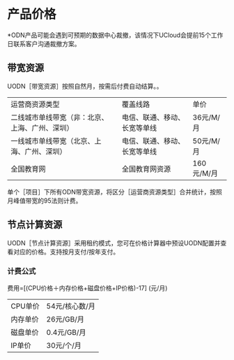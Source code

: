 # 产品价格



\*ODN产品可能会遇到可预期的数据中心裁撤，该情况下UCloud会提前15个工作日联系客户沟通裁撤方案。

## 带宽资源

UODN［带宽资源］按照自然月，按需后付费自动结算。[](charge/README)。

|                         |                |          |
| ----------------------- | -------------- | -------- |
| 运营商资源类型                 | 覆盖线路           | 单价       |
| 二线城市单线带宽（非：北京、上海、广州、深圳） | 电信、联通、移动、长宽等单线 | 36元/M/月  |
| 一线城市单线带宽（北京、上海、广州、深圳）   | 电信、联通、移动、长宽等单线 | 50元/M/月  |
| 全国教育网                   | 全国教育网资源        | 160元/M/月 |

单个［项目］下所有ODN带宽资源，将区分［运营商资源类型］合并统计，按照月峰值带宽的95法则计费。

## 节点计算资源

UODN［节点计算资源］采用租约模式，您可在价格计算器中预设UODN配置并查看对应的价格。支持按月支付/按年支付[](charge/README)。

### 计费公式

费用=\[(CPU价格＋内存价格+磁盘价格+IP价格)-17\] (元/月)

|       |           |
| ----- | --------- |
| CPU单价 | 54元/核心数/月 |
| 内存单价  | 26元/GB/月  |
| 磁盘单价  | 0.4元/GB/月 |
| IP单价  | 30元/个/月   |
